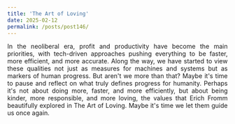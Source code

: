 ```yaml
---
title: 'The Art of Loving'
date: 2025-02-12
permalink: /posts/post146/
---
```

<div align="justify" dir="ltr">

In the neoliberal era, profit and productivity have become the main priorities, with tech-driven approaches pushing everything to be faster, more efficient, and more accurate. Along the way, we have started to view these qualities not just as measures for machines and systems but as markers of human progress. But aren't we more than that? Maybe it's time to pause and reflect on what truly defines progress for humanity. Perhaps it's not about doing more, faster, and more efficiently, but about being kinder, more responsible, and more loving, the values that Erich Fromm beautifully explored in The Art of Loving. Maybe it's time we let them guide us once again.

</div>

